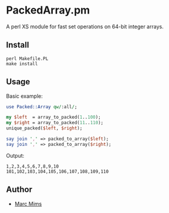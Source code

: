 PackedArray.pm
==============

A perl XS module for fast set operations on 64-bit integer arrays.

Install
-------
```
perl Makefile.PL
make install
```

Usage
-----
Basic example:
```perl
use Packed::Array qw/:all/;

my $left  = array_to_packed(1..100);
my $right = array_to_packed(11..110);
unique_packed($left, $right);

say join ',' => packed_to_array($left);
say join ',' => packed_to_array($right);
```
Output:
```
1,2,3,4,5,6,7,8,9,10
101,102,103,104,105,106,107,108,109,110
```

Author
-------

* [Marc Mims](https://github.com/semifor)

